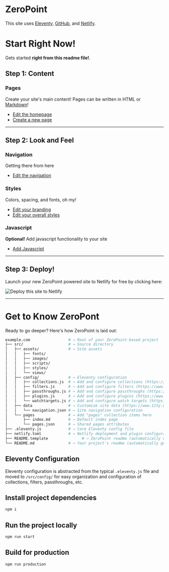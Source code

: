 # ZeroPoint
This site uses [Eleventy](https://www.11ty.dev), [GitHub](https://github.com), and [Netlify](https://netlify.com).

# Start Right Now!
Gets started **right from this readme file!**.

## Step 1: Content
### Pages
Create your site's main content! Pages can be written in HTML or [Markdown](https://www.markdownguide.org/basic-syntax/)!
* [Edit the homepage](https://github.com/MWDelaney/ZeroPoint/edit/master/src/pages/index.njk)
* [Create a new page](https://github.com/MWDelaney/ZeroPoint/new/master/?filename=/src/pages/&value=---%0Atitle%3A%20Enter%20page%20title%20here%0A---)

<!--

---
### Posts
Blog posts
* [Create a new post](https://github.com/MWDelaney/ZeroPoint/new/master/?filename=/src/posts/&value=----%0Atitle%3A%20%22Enter%20post%20title%22%0Adate%3A%20%222025-01-01%0A---)

-->
---
## Step 2: Look and Feel
### Navigation
Getting there from here
* [Edit the navigation](https://github.com/MWDelaney/ZeroPoint/edit/master/src/data/navigation.json)

### Styles
Colors, spacing, and fonts, oh my!
* [Edit your branding](https://github.com/MWDelaney/ZeroPoint/edit/master/src/assets/styles/_branding.scss)
* [Edit your overall styles](https://github.com/MWDelaney/ZeroPoint/edit/master/src/assets/styles/styles.scss)

### Javascript
**Optional!** Add javascript functionality to your site
* [Add Javascript](https://github.com/MWDelaney/ZeroPoint/edit/master/src/assets/scripts/main.js)

---
## Step 3: Deploy!
Launch your new ZeroPoint powered site to Netlify for free by clicking here:

![Deploy this site to Netlify](https://www.netlify.com/img/deploy/button.svg)

---
# Get to Know ZeroPont
Ready to go deeper? Here's how ZeroPoint is laid out:

```sh
example.com                 # → Root of your ZeroPoint-based project
├── src/                    # → Source directory
│   ├── assets/             # → Site assets
│   │   ├── fonts/
│   │   ├── images/
│   │   ├── scripts/
│   │   ├── styles/
│   │   └── views/
│   ├── config/             # → Eleventy configuration
│   │   ├── collections.js  # → Add and configure collections (https://www.11ty.dev/docs/collections/)
│   │   ├── filters.js      # → Add and configure filters (https://www.11ty.dev/docs/filters/)
│   │   ├── passthroughs.js # → Add and configure passthroughs (https://www.11ty.dev/docs/copy/)
│   │   ├── plugins.js      # → Add and configure plugins (https://www.11ty.dev/docs/plugins/)
│   │   └── watchtargets.js # → Add and configure watch targets (https://www.11ty.dev/docs/watch-serve/)
│   ├── data                # → Customize site data (https://www.11ty.dev/docs/data/)
│   │   └── navigation.json # → Site navigation configuration
│   └── pages               # → Add "pages" collection items here
│       ├── index.md        # → Default index page
│       └── pages.json      # → Shared pages attributes
├── .eleventy.js            # → Core Eleventy config file
├── netlify.toml            # → Netlify deployment and plugin configuration (optional)
├── README.template               # → ZeroPoint readme (automatically removed when this template is used)
└── README.md               # → Your project's readme (automatically generated when this template is used)
```

## Eleventy Configuration
Eleventy configuration is abstracted from the typical `.eleventy.js` file and moved to `/src/config/` for easy organization and configuration of collections, filters, passthroughs, etc.
## Install project dependencies
```bash
npm i
```

## Run the project locally
```bash
npm run start
```

## Build for production
```bash
npm run production
```
